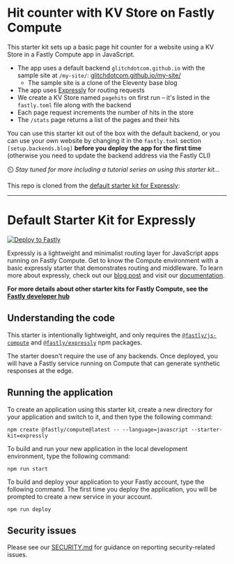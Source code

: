 # Hit counter with KV Store on Fastly Compute

This starter kit sets up a basic page hit counter for a website using a KV Store in a Fastly Compute app in JavaScript.

* The app uses a default backend `glitchdotcom.github.io` with the sample site at `/my-site/`: [glitchdotcom.github.io/my-site/](https://glitchdotcom.github.io/my-site/)
  * The sample site is a clone of the Eleventy base blog
* The app uses [Expressly](https://expressly.edgecompute.app/) for routing requests
* We create a KV Store named `pagehits` on first run – it's listed in the `fastly.toml` file along with the backend
* Each page request increments the number of hits in the store
* The `/stats` page returns a list of the pages and their hits

You can use this starter kit out of the box with the default backend, or you can use your own website by changing it in the `fastly.toml` section `[setup.backends.blog]` __before you deploy the app for the first time__ (otherwise you need to update the backend address via the Fastly CLI)

⏲️ _Stay tuned for more including a tutorial series on using this starter kit..._

This repo is cloned from the [default starter kit for Expressly](https://github.com/fastly/compute-starter-kit-javascript-expressly):

___

# Default Starter Kit for Expressly

[![Deploy to Fastly](https://deploy.edgecompute.app/button)](https://deploy.edgecompute.app/deploy)

Expressly is a lightweight and minimalist routing layer for JavaScript apps running on Fastly Compute. Get to know the Compute environment with a basic expressly starter that demonstrates routing and middleware. To learn more about expressly, check out our [blog post](https://www.fastly.com/blog/write-less-do-more-at-the-edge-introducing-expressly) and visit our [documentation](https://expressly.edgecompute.app/).

**For more details about other starter kits for Fastly Compute, see the [Fastly developer hub](https://developer.fastly.com/solutions/starters)**

## Understanding the code

This starter is intentionally lightweight, and only requires the [`@fastly/js-compute`](https://www.npmjs.com/package/@fastly/js-compute) and [`@fastly/expressly`](https://www.npmjs.com/package/@fastly/expressly) npm packages. 

The starter doesn't require the use of any backends. Once deployed, you will have a Fastly service running on Compute that can generate synthetic responses at the edge.

## Running the application

To create an application using this starter kit, create a new directory for your application and switch to it, and then type the following command:

```shell
npm create @fastly/compute@latest -- --language=javascript --starter-kit=expressly
```

To build and run your new application in the local development environment, type the following command:

```shell
npm run start
```

To build and deploy your application to your Fastly account, type the following command. The first time you deploy the application, you will be prompted to create a new service in your account.

```shell
npm run deploy
```

## Security issues

Please see our [SECURITY.md](SECURITY.md) for guidance on reporting security-related issues.

